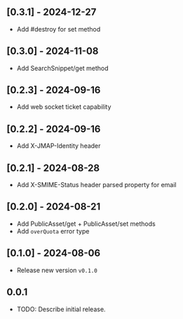 ## [0.3.1] - 2024-12-27
- Add #destroy for set method 

## [0.3.0] - 2024-11-08
- Add SearchSnippet/get method

## [0.2.3] - 2024-09-16
- Add web socket ticket capability

## [0.2.2] - 2024-09-16
- Add X-JMAP-Identity header

## [0.2.1] - 2024-08-28
- Add X-SMIME-Status header parsed property for email

## [0.2.0] - 2024-08-21
- Add PublicAsset/get + PublicAsset/set methods
- Add `overQuota` error type

## [0.1.0] - 2024-08-06
- Release new version `v0.1.0`

## 0.0.1

* TODO: Describe initial release.
